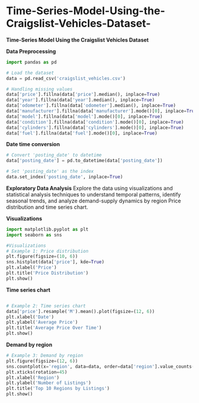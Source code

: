 # Time-Series-Model-Using-the-Craigslist-Vehicles-Dataset-
**Time-Series Model Using the Craigslist Vehicles Dataset**

**Data Preprocessing**

```python
import pandas as pd

# Load the dataset
data = pd.read_csv('craigslist_vehicles.csv')

# Handling missing values
data['price'].fillna(data['price'].median(), inplace=True)
data['year'].fillna(data['year'].median(), inplace=True)
data['odometer'].fillna(data['odometer'].median(), inplace=True)
data['manufacturer'].fillna(data['manufacturer'].mode()[0], inplace=True)
data['model'].fillna(data['model'].mode()[0], inplace=True)
data['condition'].fillna(data['condition'].mode()[0], inplace=True)
data['cylinders'].fillna(data['cylinders'].mode()[0], inplace=True)
data['fuel'].fillna(data['fuel'].mode()[0], inplace=True)
```

**Date time conversion** 

```python
# Convert 'posting_date' to datetime
data['posting_date'] = pd.to_datetime(data['posting_date'])

# Set 'posting_date' as the index
data.set_index('posting_date', inplace=True)

```

**Exploratory Data Analysis**
Explore the data using visualizations and statistical analysis techniques to understand temporal patterns, identify seasonal trends, and analyze demand-supply dynamics by region Price distribution and time series chart.

**Visualizations**
```python
import matplotlib.pyplot as plt
import seaborn as sns

#Visualizations
# Example 1: Price distribution
plt.figure(figsize=(10, 6))
sns.histplot(data['price'], kde=True)
plt.xlabel('Price')
plt.title('Price Distribution')
plt.show()

```

 **Time series chart**
```python

# Example 2: Time series chart
data['price'].resample('M').mean().plot(figsize=(12, 6))
plt.xlabel('Date')
plt.ylabel('Average Price')
plt.title('Average Price Over Time')
plt.show()

```

**Demand by region**
```python
# Example 3: Demand by region
plt.figure(figsize=(12, 6))
sns.countplot(x='region', data=data, order=data['region'].value_counts().index[:10])
plt.xticks(rotation=45)
plt.xlabel('Region')
plt.ylabel('Number of Listings')
plt.title('Top 10 Regions by Listings')
plt.show()

```
